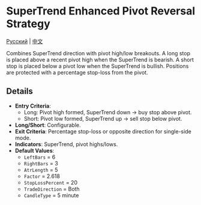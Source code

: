 # SuperTrend Enhanced Pivot Reversal Strategy
[Русский](README_ru.md) | [中文](README_cn.md)

Combines SuperTrend direction with pivot high/low breakouts. A long stop is placed above a recent pivot high when the SuperTrend is bearish. A short stop is placed below a pivot low when the SuperTrend is bullish. Positions are protected with a percentage stop-loss from the pivot.

## Details

- **Entry Criteria**:
  - Long: Pivot high formed, SuperTrend down → buy stop above pivot.
  - Short: Pivot low formed, SuperTrend up → sell stop below pivot.
- **Long/Short**: Configurable.
- **Exit Criteria**: Percentage stop-loss or opposite direction for single-side mode.
- **Indicators**: SuperTrend, pivot highs/lows.
- **Default Values**:
  - `LeftBars` = 6
  - `RightBars` = 3
  - `AtrLength` = 5
  - `Factor` = 2.618
  - `StopLossPercent` = 20
  - `TradeDirection` = Both
  - `CandleType` = 5 minute
